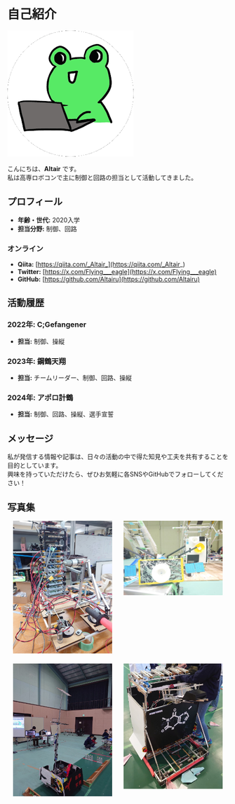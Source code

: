 # 自己紹介


![alt text](images/altair.png)

こんにちは、**Altair** です。  
私は高専ロボコンで主に制御と回路の担当として活動してきました。



## プロフィール

- **年齢・世代:** 2020入学
- **担当分野:** 制御、回路

### オンライン

- **Qiita:** [https://qiita.com/_Altair_](https://qiita.com/_Altair_)
- **Twitter:** [https://x.com/Flying___eagle](https://x.com/Flying___eagle)
- **GitHub:** [https://github.com/Altairu](https://github.com/Altairu)


## 活動履歴

### 2022年: C;Gefangener
- **担当:** 制御、操縦  

### 2023年: 鋼鶴天翔
- **担当:** チームリーダー、制御、回路、操縦  

### 2024年: アポロ計鶴
- **担当:** 制御、回路、操縦、選手宣誓  

## メッセージ

私が発信する情報や記事は、日々の活動の中で得た知見や工夫を共有することを目的としています。  
興味を持っていただけたら、ぜひお気軽に各SNSやGitHubでフォローしてください！

## 写真集

<div style="display: flex; flex-wrap: wrap; justify-content: space-around;">
  <div style="flex: 0 0 45%; margin-bottom: 20px;">
    <img src="training_materials/images/image11.png" alt="活動写真1" style="width:100%;">
  </div>
  <div style="flex: 0 0 45%; margin-bottom: 20px;">
    <img src="training_materials/images/image12.png" alt="活動写真2" style="width:100%;">
  </div>
  <div style="flex: 0 0 45%; margin-bottom: 20px;">
    <img src="training_materials/images/image13.png" alt="活動写真3" style="width:100%;">
  </div>
  <div style="flex: 0 0 45%; margin-bottom: 20px;">
    <img src="training_materials/images/image14.png" alt="活動写真4" style="width:100%;">
  </div>
</div>